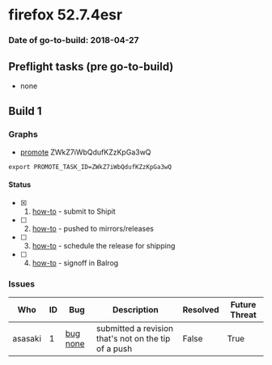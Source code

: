 # firefox 52.7.4esr

### Date of go-to-build: 2018-04-27

## Preflight tasks (pre go-to-build)
- none

## Build 1  

### Graphs
* [promote](https://tools.taskcluster.net/push-inspector/#/ZWkZ7iWbQdufKZzKpGa3wQ) ZWkZ7iWbQdufKZzKpGa3wQ
```
export PROMOTE_TASK_ID=ZWkZ7iWbQdufKZzKpGa3wQ
```


#### Status
- [x] 1.  [how-to](https://wiki.mozilla.org/Release:Release_Automation_on_Mercurial:Starting_a_Release#Submit_to_Ship_It)  - submit to Shipit
- [ ] 2.  [how-to](https://github.com/mozilla-releng/releasewarrior-2.0/blob/master/docs/release-promotion/desktop/historic_relpro.md#1-push-to-releases-dir-mirrors)  - pushed to mirrors/releases
- [ ] 3.  [how-to](https://github.com/mozilla-releng/releasewarrior-2.0/blob/master/docs/release-promotion/desktop/historic_relpro.md#3-publish-release)  - schedule the release for shipping
- [ ] 4.  [how-to](https://github.com/mozilla-releng/releasewarrior-2.0/blob/master/docs/release-promotion/desktop/historic_relpro.md#2-signoffs)  - signoff in Balrog

### Issues
| Who                 | ID               | Bug                                                                 | Description                | Resolved                | Future Threat                |
| ------------------- | ---------------- | ------------------------------------------------------------------- | -------------------------- | ----------------------- | ---------------------------- |
| asasaki  | 1 | [bug none](https://bugzil.la/none)        | submitted a revision that's not on the tip of a push | False | True |

